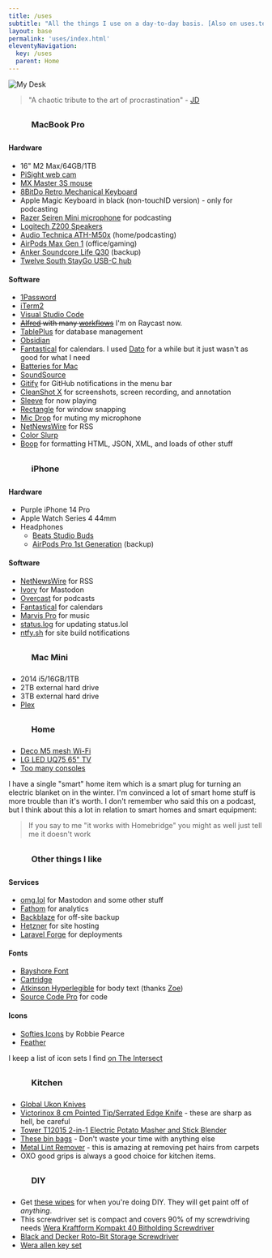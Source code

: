 ```yaml
---
title: /uses
subtitle: "All the things I use on a day-to-day basis. [Also on uses.tech](https://uses.tech/)."
layout: base
permalink: 'uses/index.html'
eleventyNavigation:
  key: /uses
  parent: Home
---
```


<style>
    h3 {
        display: flex;
        align-items: center;
    }

    h3 svg {
        width: 35px;
        height: 35px;
        margin-right: 10px;
    }
</style>

![My Desk](https://cdn.rknight.me/site/desk-2023.jpg)

> "A chaotic tribute to the art of procrastination" - [JD](https://jdburch.com)

<h3><svg class="icon"><use xlink:href="#maccy"></use></svg>MacBook Pro</h3>

#### Hardware

- 16" M2 Max/64GB/1TB
- [PiSight web cam](https://rknight.me/building-a-pisight/)
- [MX Master 3S mouse](https://www.logitech.com/en-gb/products/mice/mx-master-3s.910-006559.html)
- [8BitDo Retro Mechanical Keyboard](https://www.8bitdo.com/retro-mechanical-keyboard/)
- Apple Magic Keyboard in black (non-touchID version) - only for podcasting 
- [Razer Seiren Mini microphone](https://www.razer.com/gb-en/streaming-microphones/razer-seiren-mini) for podcasting
- [Logitech Z200 Speakers](https://www.logitech.com/en-gb/products/speakers/z200-multimedia-stereo-speakers.980-000812.html)
- [Audio Technica ATH-M50x](https://www.audio-technica.com/en-gb/ath-m50x) (home/podcasting)
- [AirPods Max Gen 1](https://en.wikipedia.org/wiki/AirPods_Max) (office/gaming)
- [Anker Soundcore Life Q30](https://uk.soundcore.com/products/a3028311) (backup)
- [Twelve South StayGo USB-C hub](https://www.twelvesouth.com/products/staygo-usb-c-hub)

#### Software

- [1Password](https://1password.com)
- [iTerm2](https://iterm2.com/)
- [Visual Studio Code](https://code.visualstudio.com/)
- ~~[Alfred](https://www.alfredapp.com/) with many [workflows](/alfred-workflows)~~ I'm on Raycast now.
- [TablePlus](https://tableplus.com/) for database management
- [Obsidian](https://obsidian.md)
- [Fantastical](https://flexibits.com/fantastical) for calendars. I used [Dato](https://sindresorhus.com/dato) for a while but it just wasn't as good for what I need
- [Batteries for Mac](https://www.fadel.io/batteries)
- [SoundSource](https://rogueamoeba.com/soundsource/)
- [Gitify](https://www.gitify.io/) for GitHub notifications in the menu bar
- [CleanShot X](https://cleanshot.com) for screenshots, screen recording, and annotation
- [Sleeve](https://replay.software/sleeve) for now playing
- [Rectangle](https://rectangleapp.com/) for window snapping
- [Mic Drop](https://getmicdrop.com/) for muting my microphone
- [NetNewsWire](https://netnewswire.com/) for RSS
- [Color Slurp](https://colorslurp.com/)
- [Boop](https://boop.okat.best/) for formatting HTML, JSON, XML, and loads of other stuff


<h3><svg class="icon"><use xlink:href="#iphone"></use></svg>iPhone</h3>

#### Hardware

- Purple iPhone 14 Pro
- Apple Watch Series 4 44mm
- Headphones
    - [Beats Studio Buds](https://www.beatsbydre.com/uk/earbuds/studio-buds)
    - [AirPods Pro 1st Generation](https://support.apple.com/kb/SP811?locale=en_US) (backup)

#### Software

- [NetNewsWire](https://netnewswire.com/) for RSS
- [Ivory](https://tapbots.com/ivory/) for Mastodon
- [Overcast](https://overcast.fm/) for podcasts
- [Fantastical](https://flexibits.com/fantastical) for calendars
- [Marvis Pro](https://apps.apple.com/app/marvis-pro/id1447768809) for music
- [status.log](https://apps.apple.com/gb/app/status-log/id6444921793) for updating status.lol
- [ntfy.sh](https://ntfy.sh/) for site build notifications

<h3><svg class="icon"><use xlink:href="#macmini"></use></svg>Mac Mini</h3>

- 2014 i5/16GB/1TB
- 2TB external hard drive
- 3TB external hard drive
- [Plex](https://www.plex.tv/en-gb/)

<h3><svg class="icon"><use xlink:href="#home"></use></svg>Home</h3>

- [Deco M5 mesh Wi-Fi](https://www.tp-link.com/uk/home-networking/deco/deco-m5/#deco)
- [LG LED UQ75 65" TV](https://www.lg.com/uk/tvs/lg-65uq75006lf)
- [Too many consoles](/collections/games)

I have a single "smart" home item which is a smart plug for turning an electric blanket on in the winter. I'm convinced a lot of smart home stuff is more trouble than it's worth. I don't remember who said this on a podcast, but I think about this a lot in relation to smart homes and smart equipment:

> If you say to me "it works with Homebridge" you might as well just tell me it doesn't work

<h3><svg class="icon"><use xlink:href="#heart"></use></svg>Other things I like</h3>

#### Services

- [omg.lol](https://home.omg.lol/referred-by/robb) for Mastodon and some other stuff
- [Fathom](https://usefathom.com/ref/IXCLSF) for analytics
- [Backblaze](https://secure.backblaze.com/r/01gkf3) for off-site backup
- [Hetzner](https://www.hetzner.com) for site hosting
- [Laravel Forge](http://forge.laravel.com) for deployments

#### Fonts

- [Bayshore Font](https://www.myfonts.com/collections/bayshore-font-set-sail-studios)
- [Cartridge](https://simplebits.shop/collections/fonts/products/cartridge)
- [Atkinson Hyperlegible](https://brailleinstitute.org/freefont) for body text (thanks [Zoe](https://zoeaubert.me))
- [Source Code Pro](https://github.com/adobe-fonts/source-code-pro) for code

#### Icons

- [Softies Icons](https://www.robbiepearce.com/softies) by Robbie Pearce
- [Feather](https://feathericons.com/)

I keep a list of icon sets I find [on The Intersect](https://intersect.rknight.me/webdev/resources/icons/)

<h3><svg class="icon"><use xlink:href="#kitchen"></use></svg>Kitchen</h3>

- [Global Ukon Knives](https://www.globalknives.uk/knife-types-c1/knife-sets-c13/gu-505-6b-global-ukon-6-pce-knife-block-set-p1190)
- [Victorinox 8 cm Pointed Tip/Serrated Edge Knife](https://www.amazon.co.uk/gp/product/B0050DIPMC/ref=ppx_yo_dt_b_search_asin_title?ie=UTF8&psc=1) - these are sharp as hell, be careful
- [Tower T12015 2-in-1 Electric Potato Masher and Stick Blender](https://www.amazon.co.uk/Tower-T12015-Electric-Adjustable-Ergonomic/dp/B0123I5RNQ)
- [These bin bags](https://www.amazon.co.uk/gp/product/B017WUSUNE/ref=ppx_yo_dt_b_search_asin_title?ie=UTF8&psc=1) - Don't waste your time with anything else
- [Metal Lint Remover](https://www.amazon.co.uk/gp/product/B08FD5QMZR/ref=ppx_yo_dt_b_search_asin_title?ie=UTF8&psc=1) - this is amazing at removing pet hairs from carpets
- OXO good grips is always a good choice for kitchen items.

<h3><svg class="icon"><use xlink:href="#diy"></use></svg>DIY</h3>

- Get [these wipes](https://www.diy.com/departments/big-wipes-scrub-clean-unscented-wipes-pack-of-40/36327_BQ.prd) for when you're doing DIY. They will get paint off of _anything_.
- This screwdriver set is compact and covers 90% of my screwdriving needs [Wera Kraftform Kompakt 40 Bitholding Screwdriver](https://www.amazon.co.uk/gp/product/B000X1UXXK/ref=ppx_yo_dt_b_search_asin_title?ie=UTF8&psc=1)
- [Black and Decker Roto-Bit Storage Screwdriver](https://www.amazon.co.uk/gp/product/B01MUHXX24/ref=ppx_yo_dt_b_search_asin_title?ie=UTF8&psc=1)
- [Wera allen key set](https://www.amazon.co.uk/gp/product/B009ODV0OE/ref=ppx_yo_dt_b_search_asin_title?ie=UTF8&th=1)